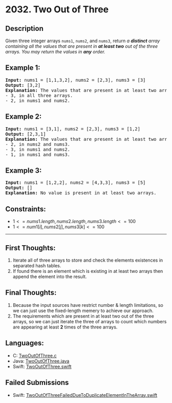 # 2032. Two Out of Three

## Description
Given three integer arrays `nums1`, `nums2`, and `nums3`, return _a **distinct** array containing all the values that are present in **at least two** out of the three arrays. You may return the values in **any** order._

## Example 1:
<pre>
<b>Input:</b> nums1 = [1,1,3,2], nums2 = [2,3], nums3 = [3]
<b>Output:</b> [3,2]
<b>Explanation:</b> The values that are present in at least two arrays are:
- 3, in all three arrays.
- 2, in nums1 and nums2.
</pre>

## Example 2:
<pre>
<b>Input:</b> nums1 = [3,1], nums2 = [2,3], nums3 = [1,2]
<b>Output:</b> [2,3,1]
<b>Explanation:</b> The values that are present in at least two arrays are:
- 2, in nums2 and nums3.
- 3, in nums1 and nums2.
- 1, in nums1 and nums3.
</pre>

## Example 3:
<pre>
<b>Input:</b> nums1 = [1,2,2], nums2 = [4,3,3], nums3 = [5]
<b>Output:</b> []
<b>Explanation:</b> No value is present in at least two arrays.
</pre>

## Constraints:
- $1 <= nums1.length, nums2.length, nums3.length <= 100$
- $1 <= num1[i], nums2[j], nums3[k] <= 100$

---
## First Thoughts:
1. Iterate all of three arrays to store and check the elements existences in separated hash tables.
2. If found there is an element which is existing in at least two arrays then append the element into the result.


## Final Thoughts:
1. Because the input sources have restrict number & length limitations, so we can just use the fixed-length memery to achieve our approach.
2. The requirements which are present in at least two out of the three arrays, so we can just iterate the three of arrays to count which numbers are appearing at least **2** times of the three arrays.

## Languages:
- C: [TwoOutOfThree.c](TwoOutOfThree.c)
- Java: [TwoOutOfThree.java](TwoOutOfThree.java)
- Swift: [TwoOutOfThree.swift](TwoOutOfThree.swift)

## Failed Submissions
- Swift: [TwoOutOfThreeFailedDueToDuplicateElementInTheArray.swift](TwoOutOfThreeFailedDueToDuplicateElementInTheArray.swift)